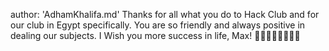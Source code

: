 author: 'AdhamKhalifa.md'
Thanks for all what you do to Hack Club and for our club in Egypt specifically. You are so friendly and always positive in dealing our subjects. I Wish you more success in life, Max! 🎂🎂🎂🎈🎈🎉🎉🎉
